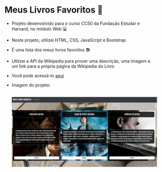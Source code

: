 # Meus Livros Favoritos :book:

* Projeto desenvolvido para o curso CC50 da Fundação Estudar e Harvard, no módulo Web :computer:

* Neste projeto, utilizei HTML, CSS, JavaScript e Bootstrap

* É uma lista dos meus livros favoritos :books:

* Utilizei a API da Wikipedia para prover uma descrição, uma imagem e um link para a própria página da Wikipedia do Livro

* Você pode acessá-lo <a href="https://doglasrocha.github.io/meus-livros/favoritos" target="_blank">aqui</a>

* Imagem do projeto:

  ​	<img src="img/Screenshot.png" alt="Imagem do Projeto">